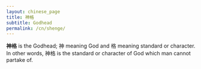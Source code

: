 ```yaml
---
layout: chinese_page
title: 神格
subtitle: Godhead
permalink: /cn/shenge/
---
```


**神格** is the Godhead; 神 meaning God and 格 meaning standard or character. In other words, 神格 is the standard or character of God which man cannot partake of.

